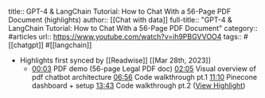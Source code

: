 title:: GPT-4 & LangChain Tutorial: How to Chat With a 56-Page PDF Document (highlights)
author:: [[Chat with data]]
full-title:: "GPT-4 & LangChain Tutorial: How to Chat With a 56-Page PDF Document"
category:: #articles
url:: https://www.youtube.com/watch?v=ih9PBGVVOO4
tags:: #[[chatgpt]] #[[langchain]]

- Highlights first synced by [[Readwise]] [[Mar 28th, 2023]]
	- [00:03](https://www.youtube.com/watch?v=ih9PBGVVOO4&t=3s) PDF demo (56-page Legal PDF doc) [02:05](https://www.youtube.com/watch?v=ih9PBGVVOO4&t=125s) Visual overview of pdf chatbot architecture [06:56](https://www.youtube.com/watch?v=ih9PBGVVOO4&t=416s) Code walkthrough pt.1 [11:10](https://www.youtube.com/watch?v=ih9PBGVVOO4&t=670s) Pinecone dashboard + setup [13:43](https://www.youtube.com/watch?v=ih9PBGVVOO4&t=823s) Code walkthrough pt.2 ([View Highlight](https://read.readwise.io/read/01gwgzfcps6d6e80tt8g21s4qt))